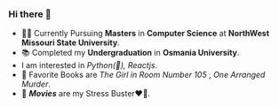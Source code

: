 ### Hi there 👋
- 🧑‍🎓 Currently Pursuing **Masters** in **Computer Science** at **NorthWest Missouri State University**.
- 📚 Completed my **Undergraduation** in **Osmania University**.
- I am interested in *Python(🐍), Reactjs*.
- 📖 Favorite Books are *The Girl in Room Number 105* , *One Arranged Murder*.
- 🎥 ***Movies*** are my Stress Buster❤️‍🔥.

<!--
**SridharCheppala/SridharCheppala** is a ✨ _special_ ✨ repository because its `README.md` (this file) appears on your GitHub profile.

Here are some ideas to get you started:

- 🔭 I’m currently working on ...
- 🌱 I’m currently learning ...
- 👯 I’m looking to collaborate on ...
- 🤔 I’m looking for help with ...
- 💬 Ask me about ...
- 📫 How to reach me: ...
- 😄 Pronouns: ...
- ⚡ Fun fact: ...
-->
